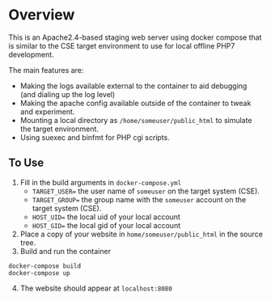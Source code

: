 # Overview

This is an Apache2.4-based staging web server using docker compose that is similar to the CSE target environment to use for local offline PHP7 development.

The main features are:
 - Making the logs available external to the container to aid debugging (and dialing up the log level)
 - Making the apache config available outside of the container to tweak and experiment.
 - Mounting a local directory as `/home/someuser/public_html` to simulate the target environment.
 - Using suexec and binfmt for PHP cgi scripts.

## To Use

 1. Fill in the build arguments in `docker-compose.yml`
	 - `TARGET_USER=` the user name of `someuser` on the target system (CSE).
     - `TARGET_GROUP=` the group name with the `someuser` account on the target system (CSE).
     - `HOST_UID=` the local uid of your local account
     - `HOST_GID=` the local gid of your local account
 2. Place a copy of your website in `home/someuser/public_html` in the source tree.
 3. Build and run the container
```
docker-compose build
docker-compose up
```
 4. The website should appear at `localhost:8080`
